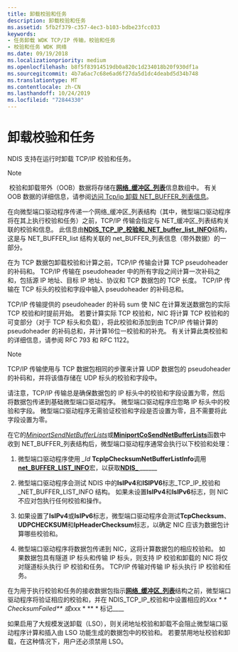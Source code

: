 ```yaml
---
title: 卸载校验和任务
description: 卸载校验和任务
ms.assetid: 5fb2f379-c357-4ec3-b103-bdbe23fcc033
keywords:
- 任务卸载 WDK TCP/IP 传输，校验和任务
- 校验和任务 WDK 网络
ms.date: 09/19/2018
ms.localizationpriority: medium
ms.openlocfilehash: b8f5f83914519db0a820c1d234018b20f930df1a
ms.sourcegitcommit: 4b7a6ac7c68e6ad6f27da5d1dc4deabd5d34b748
ms.translationtype: MT
ms.contentlocale: zh-CN
ms.lasthandoff: 10/24/2019
ms.locfileid: "72844330"
---
```

# <a name="offloading-checksum-tasks"></a>卸载校验和任务

NDIS 支持在运行时卸载 TCP/IP 校验和任务。

> [!NOTE]
> 校验和卸载带外（OOB）数据将存储在[**网络\_缓冲区\_列表**](https://docs.microsoft.com/windows-hardware/drivers/ddi/ndis/ns-ndis-_net_buffer_list)信息数组中。 有关 OOB 数据的详细信息，请参阅[访问 Tcp/ip 卸载 NET\_BUFFER\_列表信息](accessing-tcp-ip-offload-net-buffer-list-information.md)。

在向微型端口驱动程序传递一个网络\_缓冲区\_列表结构（其中，微型端口驱动程序将在其上执行校验和任务）之前，TCP/IP 传输会指定与 NET\_缓冲区\_列表结构关联的校验和信息。 此信息由[**NDIS\_TCP\_IP\_校验和\_NET\_buffer\_list\_INFO**](https://docs.microsoft.com/windows-hardware/drivers/ddi/ndis/ns-ndis-_ndis_tcp_ip_checksum_net_buffer_list_info)结构，这是与 NET\_BUFFER\_list 结构关联的 net\_BUFFER\_列表信息（带外数据）的一部分。

在为 TCP 数据包卸载校验和计算之前，TCP/IP 传输会计算 TCP pseudoheader 的补码和。 TCP/IP 传输在 pseudoheader 中的所有字段之间计算一次补码之和，包括源 IP 地址、目标 IP 地址、协议和 TCP 数据包的 TCP 长度。 TCP/IP 传输在 TCP 标头的校验和字段中输入 pseudoheader 的补码总和。

TCP/IP 传输提供的 pseudoheader 的补码 sum 使 NIC 在计算发送数据包的实际 TCP 校验和时提前开始。 若要计算实际 TCP 校验和，NIC 将计算 TCP 校验和的可变部分（对于 TCP 标头和负载），将此校验和添加到由 TCP/IP 传输计算的 pseudoheader 的补码总和，并计算16位一校验和的补充。 有关计算此类校验和的详细信息，请参阅 RFC 793 和 RFC 1122。

> [!NOTE]
> TCP/IP 传输使用与 TCP 数据包相同的步骤来计算 UDP 数据包的 pseudoheader 的补码和，并将该值存储在 UDP 标头的校验和字段中。

请注意，TCP/IP 传输总是确保数据包的 IP 标头中的校验和字段设置为零，然后将数据包传递到基础微型端口驱动程序。 微型端口驱动程序应忽略 IP 标头中的校验和字段。 微型端口驱动程序无需验证校验和字段是否设置为零，且不需要将此字段设置为零。

在它的[*MiniportSendNetBufferLists*](https://docs.microsoft.com/windows-hardware/drivers/ddi/ndis/nc-ndis-miniport_send_net_buffer_lists)或[**MiniportCoSendNetBufferLists**](https://docs.microsoft.com/windows-hardware/drivers/ddi/ndis/nc-ndis-miniport_co_send_net_buffer_lists)函数中收到 NET\_BUFFER\_列表结构后，微型端口驱动程序通常会执行以下校验和处理：

1.  微型端口驱动程序使用 *\_Id* **TcpIpChecksumNetBufferListInfo**调用[**net\_BUFFER\_LIST\_INFO**](https://docs.microsoft.com/windows-hardware/drivers/network/net-buffer-list-info)宏，以获取[**NDIS\_** ](https://docs.microsoft.com/windows-hardware/drivers/ddi/ndis/ns-ndis-_ndis_tcp_ip_checksum_net_buffer_list_info)\_\_\_\_\_\_

2.  微型端口驱动程序会测试 NDIS 中的**IsIPv4**和**ISIPV6**标志\_TCP\_IP\_校验和\_NET\_BUFFER\_LIST\_INFO 结构。 如果未设置**IsIPv4**和**IsIPv6**标志，则 NIC 不应对包执行任何校验和操作。

3.  如果设置了**IsIPv4**或**IsIPv6**标志，微型端口驱动程序会测试**TcpChecksum**、 **UDPCHECKSUM**和**IpHeaderChecksum**标志，以确定 NIC 应该为数据包计算哪些校验和。

4.  微型端口驱动程序将数据包传递到 NIC，这将计算数据包的相应校验和。 如果数据包具有隧道 IP 标头和传输 IP 标头，则支持 IP 校验和卸载的 NIC 将仅对隧道标头执行 IP 校验和任务。 TCP/IP 传输对传输 IP 标头执行 IP 校验和任务。

在为用于执行校验和任务的接收数据包指示[**网络\_缓冲区\_列表**](https://docs.microsoft.com/windows-hardware/drivers/ddi/ndis/ns-ndis-_net_buffer_list)结构之前，微型端口驱动程序将验证相应的校验和，并在 NDIS\_TCP\_IP\_校验和中设置相应的*Xxx * * ChecksumFailed** 或*xxx * ** * 标记\_\_\_\_

如果启用了大规模发送卸载（LSO），则关闭地址校验和卸载不会阻止微型端口驱动程序计算和插入由 LSO 功能生成的数据包中的校验和。 若要禁用地址校验和卸载，在这种情况下，用户还必须禁用 LSO。

 

 





